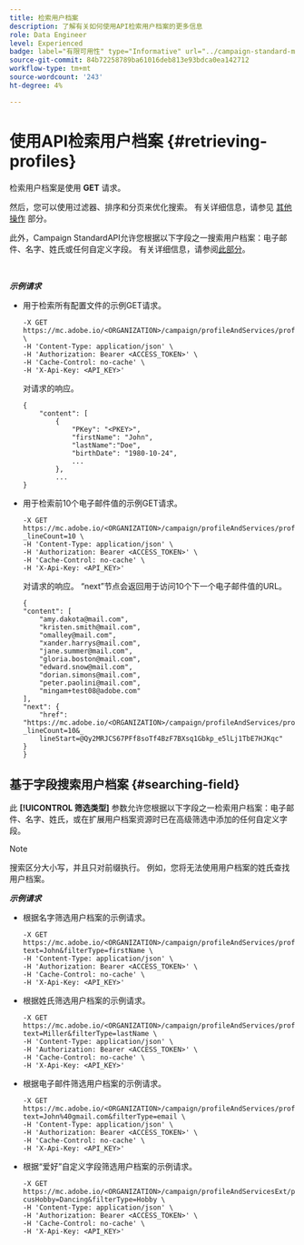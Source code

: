 ```yaml
---
title: 检索用户档案
description: 了解有关如何使用API检索用户档案的更多信息
role: Data Engineer
level: Experienced
badge: label="有限可用性" type="Informative" url="../campaign-standard-migration-home.md" tooltip="仅限于Campaign Standard已迁移的用户"
source-git-commit: 84b72258789ba61016deb813e93bdca0ea142712
workflow-type: tm+mt
source-wordcount: '243'
ht-degree: 4%

---
```


# 使用API检索用户档案 {#retrieving-profiles}

检索用户档案是使用 **GET** 请求。

然后，您可以使用过滤器、排序和分页来优化搜索。 有关详细信息，请参见 [其他操作](sorting.md) 部分。

此外，Campaign StandardAPI允许您根据以下字段之一搜索用户档案：电子邮件、名字、姓氏或任何自定义字段。 有关详细信息，请参阅[此部分](#searching-field)。

<br/>

***示例请求***

* 用于检索所有配置文件的示例GET请求。

  ```
  -X GET https://mc.adobe.io/<ORGANIZATION>/campaign/profileAndServices/profile \
  -H 'Content-Type: application/json' \
  -H 'Authorization: Bearer <ACCESS_TOKEN>' \
  -H 'Cache-Control: no-cache' \
  -H 'X-Api-Key: <API_KEY>'
  ```

  对请求的响应。

  ```
  {
      "content": [
          {
              "PKey": "<PKEY>",
              "firstName": "John",
              "lastName":"Doe",
              "birthDate": "1980-10-24",
              ...
          },
          ...
  }
  ```

* 用于检索前10个电子邮件值的示例GET请求。

  ```
  -X GET https://mc.adobe.io/<ORGANIZATION>/campaign/profileAndServices/profile/email?_lineCount=10 \
  -H 'Content-Type: application/json' \
  -H 'Authorization: Bearer <ACCESS_TOKEN>' \
  -H 'Cache-Control: no-cache' \
  -H 'X-Api-Key: <API_KEY>'
  ```

  对请求的响应。 “next”节点会返回用于访问10个下一个电子邮件值的URL。

  ```
  {
  "content": [
      "amy.dakota@mail.com",
      "kristen.smith@mail.com",
      "omalley@mail.com",
      "xander.harrys@mail.com",
      "jane.summer@mail.com",
      "gloria.boston@mail.com",
      "edward.snow@mail.com",
      "dorian.simons@mail.com",
      "peter.paolini@mail.com",
      "mingam+test08@adobe.com"
  ],
  "next": {
      "href": "https://mc.adobe.io/<ORGANIZATION>/campaign/profileAndServices/profile/email?_lineCount=10&_
      lineStart=@Qy2MRJCS67PFf8soTf4BzF7BXsq1Gbkp_e5lLj1TbE7HJKqc"
  }
  }
  ```

## 基于字段搜索用户档案 {#searching-field}

此 **[!UICONTROL 筛选类型]** 参数允许您根据以下字段之一检索用户档案：电子邮件、名字、姓氏，或在扩展用户档案资源时已在高级筛选中添加的任何自定义字段。

>[!NOTE]
>
>搜索区分大小写，并且只对前缀执行。 例如，您将无法使用用户档案的姓氏查找用户档案。

***示例请求***

* 根据名字筛选用户档案的示例请求。

  ```
  -X GET https://mc.adobe.io/<ORGANIZATION>/campaign/profileAndServices/profile/byText?text=John&filterType=firstName \
  -H 'Content-Type: application/json' \
  -H 'Authorization: Bearer <ACCESS_TOKEN>' \
  -H 'Cache-Control: no-cache' \
  -H 'X-Api-Key: <API_KEY>'
  ```

* 根据姓氏筛选用户档案的示例请求。

  ```
  -X GET https://mc.adobe.io/<ORGANIZATION>/campaign/profileAndServices/profile/byText?text=Miller&filterType=lastName \
  -H 'Content-Type: application/json' \
  -H 'Authorization: Bearer <ACCESS_TOKEN>' \
  -H 'Cache-Control: no-cache' \
  -H 'X-Api-Key: <API_KEY>'
  ```

* 根据电子邮件筛选用户档案的示例请求。

  ```
  -X GET https://mc.adobe.io/<ORGANIZATION>/campaign/profileAndServices/profile/byText?text=John%40gmail.com&filterType=email \
  -H 'Content-Type: application/json' \
  -H 'Authorization: Bearer <ACCESS_TOKEN>' \
  -H 'Cache-Control: no-cache' \
  -H 'X-Api-Key: <API_KEY>'
  ```

* 根据“爱好”自定义字段筛选用户档案的示例请求。

  ```
  -X GET https://mc.adobe.io/<ORGANIZATION>/campaign/profileAndServicesExt/profile/byText?cusHobby=Dancing&filterType=Hobby \
  -H 'Content-Type: application/json' \
  -H 'Authorization: Bearer <ACCESS_TOKEN>' \
  -H 'Cache-Control: no-cache' \
  -H 'X-Api-Key: <API_KEY>'
  ```
